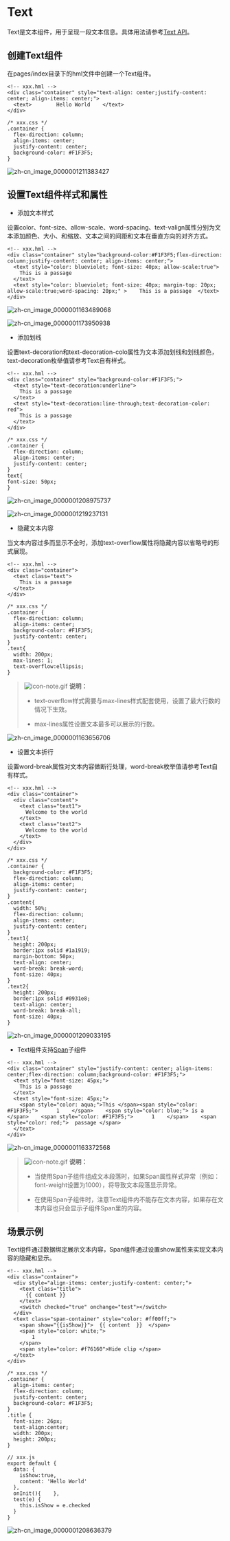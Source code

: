 # Text

Text是文本组件，用于呈现一段文本信息。具体用法请参考[Text API](../reference/arkui-js/js-components-basic-text.md)。


## 创建Text组件

在pages/index目录下的hml文件中创建一个Text组件。

```
<!-- xxx.hml -->
<div class="container" style="text-align: center;justify-content: center; align-items: center;">
  <text>        Hello World    </text>
</div>
```

```
/* xxx.css */
.container {
  flex-direction: column;
  align-items: center;
  justify-content: center;
  background-color: #F1F3F5;
}
```

![zh-cn_image_0000001211383427](figures/zh-cn_image_0000001211383427.png)


## 设置Text组件样式和属性

- 添加文本样式


设置color、font-size、allow-scale、word-spacing、text-valign属性分别为文本添加颜色、大小、和缩放、文本之间的间距和文本在垂直方向的对齐方式。


```
<!-- xxx.hml -->
<div class="container" style="background-color:#F1F3F5;flex-direction: column;justify-content: center; align-items: center;">   
  <text style="color: blueviolet; font-size: 40px; allow-scale:true"> 
    This is a passage
  </text>
  <text style="color: blueviolet; font-size: 40px; margin-top: 20px; allow-scale:true;word-spacing: 20px;" >    This is a passage  </text>
</div>
```


![zh-cn_image_0000001163489068](figures/zh-cn_image_0000001163489068.png)


![zh-cn_image_0000001173950938](figures/zh-cn_image_0000001173950938.png)


- 添加划线


设置text-decoration和text-decoration-colo属性为文本添加划线和划线颜色，text-decoration枚举值请参考Text自有样式。


```
<!-- xxx.hml -->
<div class="container" style="background-color:#F1F3F5;">
  <text style="text-decoration:underline">
    This is a passage
  </text>
  <text style="text-decoration:line-through;text-decoration-color: red">
    This is a passage
  </text>
</div>
```


```
/* xxx.css */
.container {
  flex-direction: column;
  align-items: center;
  justify-content: center;
}
text{
font-size: 50px;
}
```


![zh-cn_image_0000001208975737](figures/zh-cn_image_0000001208975737.png)


![zh-cn_image_0000001219237131](figures/zh-cn_image_0000001219237131.png)


- 隐藏文本内容


当文本内容过多而显示不全时，添加text-overflow属性将隐藏内容以省略号的形式展现。


```
<!-- xxx.hml -->
<div class="container">
  <text class="text">
    This is a passage
  </text>
</div>
```


```
/* xxx.css */
.container {
  flex-direction: column;
  align-items: center;
  background-color: #F1F3F5;
  justify-content: center;
}
.text{
  width: 200px;
  max-lines: 1;
  text-overflow:ellipsis;
}
```


> ![icon-note.gif](public_sys-resources/icon-note.gif) **说明：**
> - text-overflow样式需要与max-lines样式配套使用，设置了最大行数的情况下生效。
> 
> - max-lines属性设置文本最多可以展示的行数。


![zh-cn_image_0000001163656706](figures/zh-cn_image_0000001163656706.png)


- 设置文本折行


设置word-break属性对文本内容做断行处理，word-break枚举值请参考Text自有样式。


```
<!-- xxx.hml -->
<div class="container">
  <div class="content">
    <text class="text1">
      Welcome to the world
    </text>
    <text class="text2">
      Welcome to the world
    </text>
  </div>
</div>
```


```
/* xxx.css */
.container {
  background-color: #F1F3F5;
  flex-direction: column;
  align-items: center;
  justify-content: center;
}
.content{
  width: 50%;
  flex-direction: column;
  align-items: center;
  justify-content: center;
}
.text1{
  height: 200px;
  border:1px solid #1a1919;
  margin-bottom: 50px;
  text-align: center;
  word-break: break-word;
  font-size: 40px;
}
.text2{
  height: 200px;
  border:1px solid #0931e8;
  text-align: center;
  word-break: break-all;
  font-size: 40px;
}
```


![zh-cn_image_0000001209033195](figures/zh-cn_image_0000001209033195.png)


- Text组件支持[Span](../reference/arkui-js/js-components-basic-span.md)子组件


```
<!-- xxx.hml -->
<div class="container" style="justify-content: center; align-items: center;flex-direction: column;background-color: #F1F3F5;">
  <text style="font-size: 45px;">
    This is a passage
  </text>
  <text style="font-size: 45px;">
    <span style="color: aqua;">This </span><span style="color: #F1F3F5;">      1    </span>    <span style="color: blue;"> is a </span>    <span style="color: #F1F3F5;">      1    </span>    <span style="color: red;">  passage </span>
  </text>
</div>
```


![zh-cn_image_0000001163372568](figures/zh-cn_image_0000001163372568.png)


> ![icon-note.gif](public_sys-resources/icon-note.gif) **说明：**
> - 当使用Span子组件组成文本段落时，如果Span属性样式异常（例如：font-weight设置为1000），将导致文本段落显示异常。
> 
> - 在使用Span子组件时，注意Text组件内不能存在文本内容，如果存在文本内容也只会显示子组件Span里的内容。


## 场景示例

Text组件通过数据绑定展示文本内容，Span组件通过设置show属性来实现文本内容的隐藏和显示。

```
<!-- xxx.hml -->
<div class="container">
  <div style="align-items: center;justify-content: center;">
    <text class="title">
      {{ content }}
    </text>
    <switch checked="true" onchange="test"></switch>
  </div>
  <text class="span-container" style="color: #ff00ff;">
    <span show="{{isShow}}">  {{ content  }}  </span>
    <span style="color: white;">
        1
    </span>
    <span style="color: #f76160">Hide clip </span>
  </text>
</div>
```

```
/* xxx.css */
.container {
  align-items: center;
  flex-direction: column;
  justify-content: center;
  background-color: #F1F3F5;
}
.title {
  font-size: 26px;
  text-align:center;
  width: 200px;
  height: 200px;
}
```

```
// xxx.js
export default {   
  data: {    
    isShow:true,    
    content: 'Hello World'
  },   
  onInit(){    },  
  test(e) {    
    this.isShow = e.checked  
  }
}
```

![zh-cn_image_0000001208636379](figures/zh-cn_image_0000001208636379.gif)
